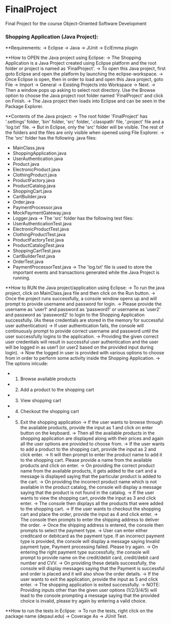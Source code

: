 # FinalProject
Final Project for the course Object-Oriented Software Development

### Shopping Application (Java Project): 



**Requirements:
-> Eclipse
-> Java
-> JUnit
-> EclEmma plugin



**How to OPEN the Java project using Eclipse:
-> The Shopping Application is a Java Project created using Eclipse platform and the root folder or project is named as 'FinalProject'.
-> To open this Java project, first goto Eclipse and open the platform by launching the eclipse-workspace.
-> Once Eclipse is open, then in order to load and open this Java project, goto File -> Import -> General -> Existing Projects into Workspace -> Next. 
-> Then a window pops up asking to select root directory. Use the Browse option to choose the Java project root folder named 'FinalProject' and click on Finish.
-> The Java project then loads into Eclipse and can be seen in the Package Explorer.



**Contents of the Java project:
-> The root folder 'FinalProject' has '.settings' folder, 'bin' folder, 'src' folder, '.classpath' file, '.project' file and a 'log.txt' file.
-> But in Eclipse, only the 'src' folder will be visible. The rest of the folders and the files are only visible when opened using File Explorer.
-> The 'src' folder has the following .java files:
   - MainClass.java
   - ShoppingApplication.java
   - UserAuthentication.java
   - Product.java
   - ElectronicProduct.java
   - ClothingProduct.java
   - ProductFactory.java
   - ProductCatalog.java
   - ShoppingCart.java
   - CartBuilder.java
   - Order.java
   - PaymentProcessor.java
   - MockPaymentGateway.java
   - Logger.java
-> The 'src' folder has the following test files:
   - UserAuthenticationTest.java
   - ElectronicProductTest.java
   - ClothingProductTest.java
   - ProductFactoryTest.java
   - ProductCatalogTest.java
   - ShoppingCartTest.java
   - CartBuilderTest.java
   - OrderTest.java
   - PaymentProcessorTest.java
-> The 'log.txt' file is used to store the important events and transactions generated while the Java Project is running.



**How to RUN the Java project/application using Eclipse:
-> To run the java project, click on MainClass.java file and then click on the Run button.
-> Once the project runs successfully, a console window opens up and will prompt to provide username and password for login.
-> Please provide the username as 'user1' and password as 'password1' or username as 'user2' and password as 'password2' to login to the Shopping Application successfully. (As these   credentials are stored in the memory for successful user authentication)
-> If user authentication fails, the console will continuously prompt to provide correct username and password until the user successfully logins to the application.
-> Providing the given correct user credentials will result in successful user authentication and the user will be logged in as user1 (or user2 based on the provided input during login).
-> Now the logged in user is provided with various options to choose from in order to perform some activity inside the Shopping Application.
-> The options inlcude:
   - 1. Browse available products
   - 2. Add a product to the shopping cart
   - 3. View shopping cart
   - 4. Checkout the shopping cart
   - 5. Exit the shopping application
-> If the user wants to browse through the available products, provide the input as 1 and click on enter button on the keyboard.
-> Then all the available products in the shopping application are displayed along with their prices and again all the user options are provided to choose from.
-> If the user wants to add a product to the shopping cart, provide the input as 2 and click enter.
-> It will then prompt to enter the product name to add it to the shopping cart. Please provide a name from the available products and click on enter.
-> On providing the correct product name from the available products, it gets added to the cart and a message is displayed saying that the particular product is added to the cart.
-> On providing the incorrect product name which is not available in the product catalog, the console will display a message saying that the product is not found in the catalog.
-> If the user wants to view the shopping cart, provide the input as 3 and click enter.
-> The console then displays all the products that were added to the shopping cart.
-> If the user wants to checkout the shopping cart and place the order, provide the input as 4 and click enter.
-> The console then prompts to enter the shipping address to deliver the order.
-> Once the shipping address is entered, the console then prompts to select the payment type.
-> User can enter either creditcard or debitcard as the payment type. If an incorrect payment type is provided, the console will display a message saying Invalid payment type, Payment processing failed. Please try again.
-> On entering the right payment type successfully, the console will prompt to provide name on the credit/debit card, credit/debit card number and CVV.
-> On providing these details successfully, the console will display messages saying that the Payment is successful and order is placed and it will also show the order details.
-> If the user wants to exit the application, provide the input as 5 and click enter.
-> The shopping application is exited successfully.
-> NOTE: Providing inputs other than the given user options (1/2/3/4/5) will lead to the console prompting a message saying that the provided choice is invalid, please try again by entering a valid choice.


 
**How to run the tests in Eclipse:
-> To run the tests, right click on the package name (depaul.edu) -> Coverage As -> JUnit Test. 

